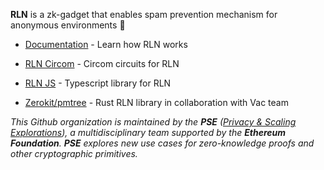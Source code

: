 <!-- ## Hi there 👋 Welcome to RLN! -->

**RLN** is a zk-gadget that enables spam prevention mechanism for anonymous environments 🧙

* [Documentation](https://rate-limiting-nullifier.github.io/rln-docs/) - Learn how RLN works

* [RLN Circom](https://github.com/Rate-Limiting-Nullifier/rln_circuits) - Circom circuits for RLN

* [RLN JS](https://github.com/Rate-Limiting-Nullifier/rlnjs) - Typescript library for RLN

* [Zerokit/pmtree](https://github.com/Rate-Limiting-Nullifier/pmtree) - Rust RLN library in collaboration with Vac team

*This Github organization is maintained by the **PSE** ([Privacy & Scaling Explorations](https://github.com/privacy-scaling-explorations/)), a multidisciplinary team supported by the **Ethereum Foundation**. **PSE** explores new use cases for zero-knowledge proofs and other cryptographic primitives.*
